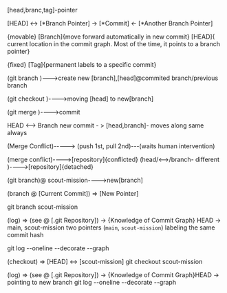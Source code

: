 [head,branc,tag]-pointer

[HEAD] ↔ [*Branch Pointer] → [*Commit] ← [*Another Branch Pointer]

{movable}
[Branch]{move forward automatically in new commit}
[HEAD]{ current location in the commit graph. Most of the time, it points to a branch pointer}

{fixed}
[Tag]{permanent labels to a specific commit}

(git branch <name>)--->create new [branch],[head]@commited branch/previous branch

(git checkout <branch-or-commit>)---->moving [head] to new[branch]


(git merge <branch>)---->commit



HEAD <--> Branch
new commit - > [head,branch]- moves along same always

(Merge Conflict)-----> (push 1st, pull 2nd)---(waits human intervention)


(merge conflict)---->[repository]{conflicted}
(head/<-->/branch- different )---->[repository]{detached}



(git branch)@ scout-mission---->new[branch]

(branch @ [Current Commit]) ⇒ [New Pointer]

git branch scout-mission


(log) ⇒ (see @ [.git Repository]) → {Knowledge of Commit Graph}
HEAD -> main, scout-mission
two pointers (`main`, `scout-mission`) labeling the same commit hash

git log --oneline --decorate --graph


(checkout) ⇒ [HEAD] ↔ [scout-mission]
git checkout scout-mission


(log) ⇒ (see @ [.git Repository]) → {Knowledge of Commit Graph}HEAD -> pointing to new branch
git log --oneline --decorate --graph